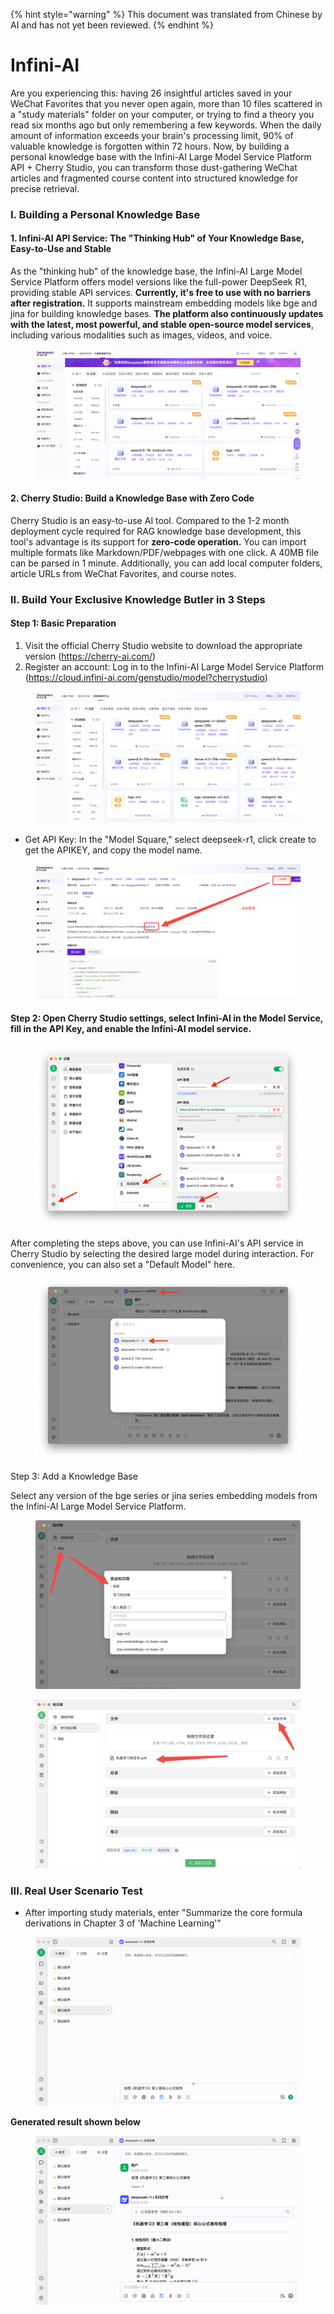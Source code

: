 
{% hint style="warning" %}
This document was translated from Chinese by AI and has not yet been reviewed.
{% endhint %}

# Infini-AI

Are you experiencing this: having 26 insightful articles saved in your WeChat Favorites that you never open again, more than 10 files scattered in a "study materials" folder on your computer, or trying to find a theory you read six months ago but only remembering a few keywords. When the daily amount of information exceeds your brain's processing limit, 90% of valuable knowledge is forgotten within 72 hours.
Now, by building a personal knowledge base with the Infini-AI Large Model Service Platform API + Cherry Studio, you can transform those dust-gathering WeChat articles and fragmented course content into structured knowledge for precise retrieval.

### I. Building a Personal Knowledge Base

#### 1. Infini-AI API Service: The "Thinking Hub" of Your Knowledge Base, Easy-to-Use and Stable

As the "thinking hub" of the knowledge base, the Infini-AI Large Model Service Platform offers model versions like the full-power DeepSeek R1, providing stable API services. **Currently, it's free to use with no barriers after registration.** It supports mainstream embedding models like bge and jina for building knowledge bases. **The platform also continuously updates with the latest, most powerful, and stable open-source model services**, including various modalities such as images, videos, and voice.

<figure><img src="../../.gitbook/assets/1280X1280 (1) (1).PNG" alt=""><figcaption></figcaption></figure>

#### 2. Cherry Studio: Build a Knowledge Base with Zero Code

Cherry Studio is an easy-to-use AI tool. Compared to the 1-2 month deployment cycle required for RAG knowledge base development, this tool's advantage is its support for **zero-code operation.** You can import multiple formats like Markdown/PDF/webpages with one click. A 40MB file can be parsed in 1 minute. Additionally, you can add local computer folders, article URLs from WeChat Favorites, and course notes.

### II. Build Your Exclusive Knowledge Butler in 3 Steps

#### Step 1: Basic Preparation

1.  Visit the official Cherry Studio website to download the appropriate version (https://cherry-ai.com/)
2.  Register an account: Log in to the Infini-AI Large Model Service Platform (https://cloud.infini-ai.com/genstudio/model?cherrystudio)

<figure><img src="../../.gitbook/assets/image (90).png" alt=""><figcaption></figcaption></figure>

*   Get API Key: In the "Model Square," select deepseek-r1, click create to get the APIKEY, and copy the model name.

<figure><img src="../../.gitbook/assets/output (1).png" alt=""><figcaption></figcaption></figure>

#### Step 2: Open Cherry Studio settings, select Infini-AI in the Model Service, fill in the API Key, and enable the Infini-AI model service.

<figure><img src="../../.gitbook/assets/1280X1280 (2) (1).png" alt=""><figcaption></figcaption></figure>

After completing the steps above, you can use Infini-AI's API service in Cherry Studio by selecting the desired large model during interaction.
For convenience, you can also set a "Default Model" here.

<figure><img src="../../.gitbook/assets/01445ab7-b863-4155-b517-2b6c3c581f47.png" alt=""><figcaption></figcaption></figure>

Step 3: Add a Knowledge Base

Select any version of the bge series or jina series embedding models from the Infini-AI Large Model Service Platform.

<figure><img src="../../.gitbook/assets/1 (1).png" alt=""><figcaption></figcaption></figure>

<figure><img src="../../.gitbook/assets/2 (2).png" alt=""><figcaption></figcaption></figure>

### III. Real User Scenario Test

*   After importing study materials, enter "Summarize the core formula derivations in Chapter 3 of 'Machine Learning'"

<figure><img src="../../.gitbook/assets/6bbdbd0d-5db4-4440-b840-3bb3f422b831.gif" alt=""><figcaption></figcaption></figure>

**Generated result shown below**

<figure><img src="../../.gitbook/assets/3.gif" alt=""><figcaption></figcaption></figure>